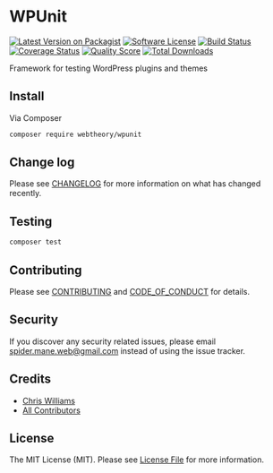 # WPUnit

[![Latest Version on Packagist][ico-version]][link-packagist]
[![Software License][ico-license]](LICENSE.md)
[![Build Status][ico-travis]][link-travis]
[![Coverage Status][ico-scrutinizer]][link-scrutinizer]
[![Quality Score][ico-code-quality]][link-code-quality]
[![Total Downloads][ico-downloads]][link-downloads]

Framework for testing WordPress plugins and themes

## Install

Via Composer

```bash
composer require webtheory/wpunit
```

## Change log

Please see [CHANGELOG](CHANGELOG.md) for more information on what has changed recently.

## Testing

```bash
composer test
```

## Contributing

Please see [CONTRIBUTING](CONTRIBUTING.md) and [CODE_OF_CONDUCT](CODE_OF_CONDUCT.md) for details.

## Security

If you discover any security related issues, please email spider.mane.web@gmail.com instead of using the issue tracker.

## Credits

* [Chris Williams][link-author]
* [All Contributors][link-contributors]

## License

The MIT License (MIT). Please see [License File](LICENSE.md) for more information.

[ico-version]: https://img.shields.io/packagist/v/webtheory/wpunit.svg?style=flat-square
[ico-license]: https://img.shields.io/badge/license-MIT-brightgreen.svg?style=flat-square
[ico-travis]: https://img.shields.io/travis/spider-mane/wpunit/master.svg?style=flat-square
[ico-scrutinizer]: https://img.shields.io/scrutinizer/coverage/g/spider-mane/wpunit.svg?style=flat-square
[ico-code-quality]: https://img.shields.io/scrutinizer/g/spider-mane/wpunit.svg?style=flat-square
[ico-downloads]: https://img.shields.io/packagist/dt/webtheory/wpunit.svg?style=flat-square
[link-packagist]: https://packagist.org/packages/webtheory/wpunit
[link-travis]: https://travis-ci.org/spider-mane/wpunit
[link-scrutinizer]: https://scrutinizer-ci.com/g/spider-mane/wpunit/code-structure
[link-code-quality]: https://scrutinizer-ci.com/g/spider-mane/wpunit
[link-downloads]: https://packagist.org/packages/webtheory/wpunit
[link-author]: https://github.com/spider-mane
[link-contributors]: ../../contributors
